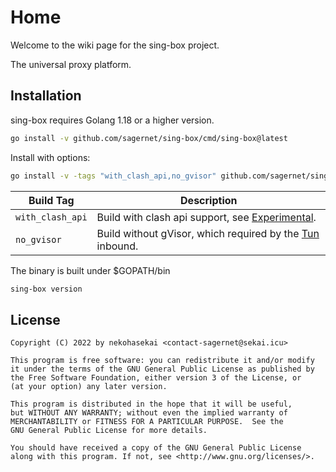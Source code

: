 # Home

Welcome to the wiki page for the sing-box project.

The universal proxy platform.

## Installation

sing-box requires Golang 1.18 or a higher version.

```bash
go install -v github.com/sagernet/sing-box/cmd/sing-box@latest
```

Install with options:

```bash
go install -v -tags "with_clash_api,no_gvisor" github.com/sagernet/sing-box/cmd/sing-box@latest
```

| Build Tag        | Description                                                                             |
|------------------|-----------------------------------------------------------------------------------------|
| `with_clash_api` | Build with clash api support, see [Experimental](./configuration/experimental).         |
| `no_gvisor`      | Build without gVisor, which required by the [Tun](./configuration/inbound/tun) inbound. |

The binary is built under $GOPATH/bin

```bash
sing-box version
```

## License

```
Copyright (C) 2022 by nekohasekai <contact-sagernet@sekai.icu>

This program is free software: you can redistribute it and/or modify
it under the terms of the GNU General Public License as published by
the Free Software Foundation, either version 3 of the License, or
(at your option) any later version.

This program is distributed in the hope that it will be useful,
but WITHOUT ANY WARRANTY; without even the implied warranty of
MERCHANTABILITY or FITNESS FOR A PARTICULAR PURPOSE.  See the
GNU General Public License for more details.

You should have received a copy of the GNU General Public License
along with this program. If not, see <http://www.gnu.org/licenses/>.
```
